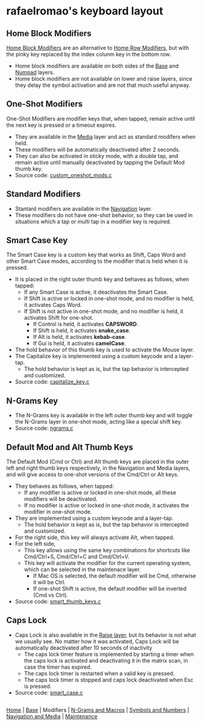 # rafaelromao's keyboard layout

## Home Block Modifiers

[Home Block Modifiers](https://precondition.github.io/home-row-mods#alternative-home-row-mods-layout) are an alternative to [Home Row Modifiers](https://precondition.github.io/home-row-mods), but with the pinky key replaced by the index colunm key in the bottom row.

- Home block modifiers are available on both sides of the [Base](base.md) and [Numpad](symbols.md#numpad-layer) layers.
- Home block modifiers are not available on lower and raise layers, since they delay the symbol activation and are not that much useful anyway.

## One-Shot Modifiers

One-Shot Modifiers are modifier keys that, when tapped, remain active until the next key is pressed or a timeout expires. 
- They are available in the [Media](navigation.md#media) layer and act as standard modifers when held.
- These modifiers will be automatically deactivated after 2 seconds. 
- They can also be activated in sticky mode, with a double tap, and remain active until manually deactivated by tapping the Default Mod thumb key.
- Source code: [custom_oneshot_mods.c](../src/qmk/users/rafaelromao/features/custom_oneshot_mods.c)

## Standard Modifiers

- Stantard modifiers are available in the [Navigation](navigation.md#navigation) layer.
- These modifiers do not have one-shot behavior, so they can be used in situations which a tap or multi tap in a modifier key is required.

## Smart Case Key 

The Smart Case key is a custom key that works as Shift, Caps Word and other Smart Case modes, according to the modifier that is held when it is pressed.
- It is placed in the right outer thumb key and behaves as follows, when tapped:
    - If any Smart Case is active, it deactivates the Smart Case.
    - If Shift is active or locked in one-shot mode, and no modifier is held, it activates Caps Word.
    - If Shift is not active in one-shot mode, and no modifier is held, it activates Shift for one-shot.
        - If Control is held, it activates **CAPSWORD**. 
        - If Shift is held, it activates **snake_case**.
        - If Alt is held, it activates **kebab-case**.
        - If Gui is held, it activates **camelCase**.
- The hold behavior of this thumb key is used to activate the Mouse layer.
- The Capitalize key is implemented using a custom keycode and a layer-tap.
    - The hold behavior is kept as is, but the tap behavior is intercepted and customized.
- Source code: [capitalize_key.c](../src/qmk/users/rafaelromao/features/capitalize_key.c)

## N-Grams Key
- The N-Grams key is available in the left outer thumb key and will toggle the N-Grams layer in one-shot mode, acting like a special shift key.
- Source code: [ngrams.c](../src/qmk/users/rafaelromao/features/ngrams.c)

## Default Mod and Alt Thumb Keys

The Default Mod (Cmd or Ctrl) and Alt thumb keys are placed in the outer left and right thumb keys respectively, in the Navigation and Media layers, and will give access to one-shot versions of the Cmd/Ctrl or Alt keys.
- They behaves as follows, when tapped:
    - If any modifier is active or locked in one-shot mode, all these modifiers will be deactivated.
    - If no modifier is active or locked in one-shot mode, it activates the modifier in one-shot mode.
- They are implemented using a custom keycode and a layer-tap.
    - The hold behavior is kept as is, but the tap behavior is intercepted and customized.
- For the right side, this key will always activate Alt, when tapped.
- For the left side,
    - This key allows using the same key combinations for shortcuts like Cmd/Ctrl+S, Cmd/Ctrl+C and Cmd/Ctrl+V.
    - This key will activate the modifier for the current operating system, which can be selected in the maintenace layer.
        - If Mac OS is selected, the default modifier will be Cmd, otherwise it will be Ctrl.
        - If one-shot Shift is active, the default modifier will be inverted (Cmd vs Ctrl).
- Source code: [smart_thumb_keys.c](../src/qmk/users/rafaelromao/features/smart_thumb_keys.c)

## Caps Lock

- Caps Lock is also available in the [Raise layer](symbols.md), but its behavior is not what we usually see. No matter how it was activated, Caps Lock will be automatically deactivated after 10 seconds of inactivity
    - The caps lock timer feature is implemented by starting a timer when the caps lock is activated and deactivating it in the matrix scan, in case the timer has expired.
    - The caps lock timer is restarted when a valid key is pressed.
    - The caps lock timer is stopped and caps lock deactivated when Esc is pressed.
- Source code: [smart_case.c](../src/qmk/users/rafaelromao/features/smart_case.c)

##
[Home](../readme.md) | 
[Base](base.md) |
Modifiers |
[N-Grams and Macros](macros.md) |
[Symbols and Numbers](symbols.md) |
[Navigation and Media](navigation.md) |
[Maintenance](maintenance.md)
